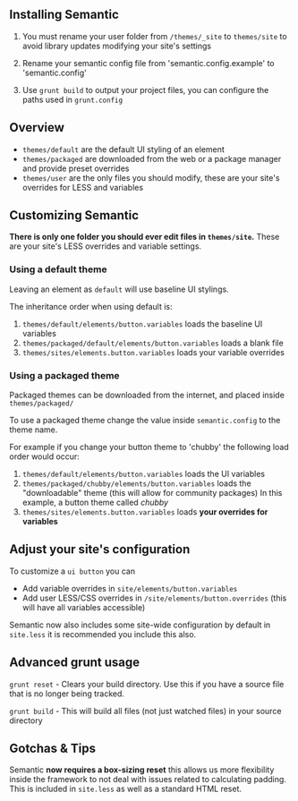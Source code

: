 ## Installing Semantic

1) You must rename your user folder from ``/themes/_site`` to ``themes/site`` to avoid library updates modifying your site's settings

2) Rename your semantic config file from 'semantic.config.example' to 'semantic.config'

3) Use ``grunt build`` to output your project files, you can configure the paths used in ``grunt.config``

## Overview
* ``themes/default`` are the default UI styling of an element
* ``themes/packaged`` are downloaded from the web or a package manager and provide preset overrides
* ``themes/user`` are the only files you should modify, these are your site's overrides for LESS and variables

## Customizing Semantic

**There is only one folder you should ever edit files in ``themes/site``.** These are your site's LESS overrides and variable settings.

### Using a default theme
Leaving an element as  ``default`` will use baseline UI stylings.

The inheritance order when using default is:
1) ``themes/default/elements/button.variables`` loads the baseline UI variables
2) ``themes/packaged/default/elements/button.variables`` loads a blank file
3) ``themes/sites/elements.button.variables`` loads your variable overrides

### Using a packaged theme
Packaged themes can be downloaded from the internet, and placed inside ``themes/packaged/``

To use a packaged theme change the value inside ``semantic.config`` to the theme name.

For example if you change your button theme to 'chubby' the following load order would occur:

1) ``themes/default/elements/button.variables`` loads the UI variables
2) ``themes/packaged/chubby/elements/button.variables`` loads the "downloadable" theme (this will allow for community packages) In this example, a button theme called *chubby*
3) ``themes/sites/elements.button.variables`` loads **your overrides for variables**

## Adjust your site's configuration

To customize a ``ui button`` you can
* Add variable overrides in ``site/elements/button.variables``
* Add user LESS/CSS overrides in ``/site/elements/button.overrides`` (this will have all variables accessible)

Semantic now also includes some site-wide configuration by default in ``site.less`` it is recommended you include this also.

## Advanced grunt usage

``grunt reset`` - Clears your build directory. Use this if you have a source file that is no longer being tracked.

``grunt build`` - This will build all files (not just watched files) in your source directory

## Gotchas & Tips

Semantic **now requires a box-sizing reset** this allows us more flexibility inside the framework to not deal with issues related to calculating padding. This is included in ``site.less`` as well as a standard HTML reset.

